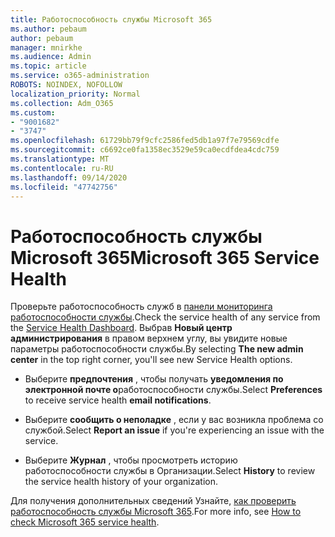```yaml
---
title: Работоспособность службы Microsoft 365
ms.author: pebaum
author: pebaum
manager: mnirkhe
ms.audience: Admin
ms.topic: article
ms.service: o365-administration
ROBOTS: NOINDEX, NOFOLLOW
localization_priority: Normal
ms.collection: Adm_O365
ms.custom:
- "9001682"
- "3747"
ms.openlocfilehash: 61729bb79f9cfc2586fed5db1a97f7e79569cdfe
ms.sourcegitcommit: c6692ce0fa1358ec3529e59ca0ecdfdea4cdc759
ms.translationtype: MT
ms.contentlocale: ru-RU
ms.lasthandoff: 09/14/2020
ms.locfileid: "47742756"
---
```

# <a name="microsoft-365-service-health"></a><span data-ttu-id="83744-102">Работоспособность службы Microsoft 365</span><span class="sxs-lookup"><span data-stu-id="83744-102">Microsoft 365 Service Health</span></span>


<span data-ttu-id="83744-103">Проверьте работоспособность служб в [панели мониторинга работоспособности службы](https://admin.microsoft.com/Adminportal/Home?source=applauncher#/servicehealth).</span><span class="sxs-lookup"><span data-stu-id="83744-103">Check the service health of any service from the [Service Health Dashboard](https://admin.microsoft.com/Adminportal/Home?source=applauncher#/servicehealth).</span></span> <span data-ttu-id="83744-104">Выбрав **Новый центр администрирования** в правом верхнем углу, вы увидите новые параметры работоспособности службы.</span><span class="sxs-lookup"><span data-stu-id="83744-104">By selecting **The new admin center** in the top right corner, you'll see new Service Health options.</span></span>

- <span data-ttu-id="83744-105">Выберите **предпочтения** , чтобы получать **уведомления по электронной почте о**работоспособности службы.</span><span class="sxs-lookup"><span data-stu-id="83744-105">Select **Preferences** to receive service health **email notifications**.</span></span>

- <span data-ttu-id="83744-106">Выберите **сообщить о неполадке** , если у вас возникла проблема со службой.</span><span class="sxs-lookup"><span data-stu-id="83744-106">Select **Report an issue** if you're experiencing an issue with the service.</span></span>

- <span data-ttu-id="83744-107">Выберите **Журнал** , чтобы просмотреть историю работоспособности службы в Организации.</span><span class="sxs-lookup"><span data-stu-id="83744-107">Select **History** to review the service health history of your organization.</span></span> 

<span data-ttu-id="83744-108">Для получения дополнительных сведений Узнайте, [как проверить работоспособность службы Microsoft 365](https://docs.microsoft.com/office365/enterprise/view-service-health).</span><span class="sxs-lookup"><span data-stu-id="83744-108">For more info, see [How to check Microsoft 365 service health](https://docs.microsoft.com/office365/enterprise/view-service-health).</span></span> 